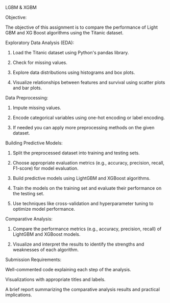 LGBM & XGBM

Objective:

The objective of this assignment is to compare the performance of Light GBM and XG Boost algorithms using the Titanic dataset. 

Exploratory Data Analysis (EDA):

1.	Load the Titanic dataset using Python's pandas library.

2.	Check for missing values.

3.	Explore data distributions using histograms and box plots.

4.	Visualize relationships between features and survival using scatter plots and bar plots.

Data Preprocessing:

1.	Impute missing values.

2.	Encode categorical variables using one-hot encoding or label encoding. 

3.	If needed you can apply more preprocessing methods on the given dataset.

Building Predictive Models:

1.	Split the preprocessed dataset into training and testing sets.

2.	Choose appropriate evaluation metrics (e.g., accuracy, precision, recall, F1-score) for model evaluation.

3.	Build predictive models using LightGBM and XGBoost algorithms.

4.	Train the models on the training set and evaluate their performance on the testing set.

5.	Use techniques like cross-validation and hyperparameter tuning to optimize model performance.

Comparative Analysis:

1.	Compare the performance metrics (e.g., accuracy, precision, recall) of LightGBM and XGBoost models.

2.	Visualize and interpret the results to identify the strengths and weaknesses of each algorithm.

Submission Requirements:

Well-commented code explaining each step of the analysis.

Visualizations with appropriate titles and labels.

A brief report summarizing the comparative analysis results and practical implications.

